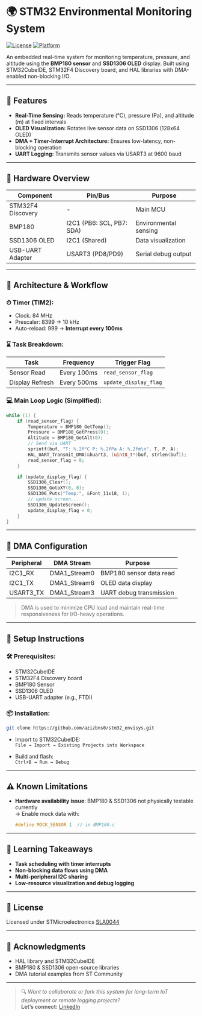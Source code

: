 # 🌍 STM32 Environmental Monitoring System

[![License](https://img.shields.io/badge/License-SLA0044-blue.svg)](https://www.st.com/SLA0044)
[![Platform](https://img.shields.io/badge/Platform-STM32F4-blue)](https://www.st.com/en/microcontrollers-microprocessors/stm32f4-series.html)

An embedded real-time system for monitoring temperature, pressure, and altitude using the **BMP180 sensor** and **SSD1306 OLED** display. Built using STM32CubeIDE, STM32F4 Discovery board, and HAL libraries with DMA-enabled non-blocking I/O.

---

## 🔧 Features
- **Real-Time Sensing:** Reads temperature (°C), pressure (Pa), and altitude (m) at fixed intervals
- **OLED Visualization:** Rotates live sensor data on SSD1306 (128x64 OLED)
- **DMA + Timer-Interrupt Architecture:** Ensures low-latency, non-blocking operation
- **UART Logging:** Transmits sensor values via USART3 at 9600 baud

---

## 🔌 Hardware Overview

| Component          | Pin/Bus               | Purpose                        |
|-------------------|------------------------|--------------------------------|
| STM32F4 Discovery | -                      | Main MCU                      |
| BMP180            | I2C1 (PB6: SCL, PB7: SDA) | Environmental sensing         |
| SSD1306 OLED      | I2C1 (Shared)          | Data visualization             |
| USB-UART Adapter  | USART3 (PD8/PD9)       | Serial debug output            |

---

## 🧱 Architecture & Workflow

### ⏱ Timer (TIM2):
- Clock: 84 MHz  
- Prescaler: 8399 → 10 kHz  
- Auto-reload: 999 → **Interrupt every 100ms**

### ⌛ Task Breakdown:
| Task              | Frequency   | Trigger Flag             |
|-------------------|-------------|---------------------------|
| Sensor Read       | Every 100ms | `read_sensor_flag`       |
| Display Refresh   | Every 500ms | `update_display_flag`    |

### 💻 Main Loop Logic (Simplified):

```c
while (1) {
    if (read_sensor_flag) {
        Temperature = BMP180_GetTemp();
        Pressure = BMP180_GetPress(0);
        Altitude = BMP180_GetAlt(0);
        // Send via UART
        sprintf(buf, "T: %.2f°C P: %.2fPa A: %.2fm\n", T, P, A);
        HAL_UART_Transmit_DMA(&huart3, (uint8_t*)buf, strlen(buf));
        read_sensor_flag = 0;
    }

    if (update_display_flag) {
        SSD1306_Clear();
        SSD1306_GotoXY(0, 0);
        SSD1306_Puts("Temp:", &Font_11x18, 1);
        // update screen...
        SSD1306_UpdateScreen();
        update_display_flag = 0;
    }
}
```

---

## 🚀 DMA Configuration

| Peripheral  | DMA Stream       | Purpose                     |
|-------------|------------------|-----------------------------|
| I2C1_RX     | DMA1_Stream0     | BMP180 sensor data read     |
| I2C1_TX     | DMA1_Stream6     | OLED data display           |
| USART3_TX   | DMA1_Stream3     | UART debug transmission     |

> DMA is used to minimize CPU load and maintain real-time responsiveness for I/O-heavy operations.

---

## 🔄 Setup Instructions

### 🛠 Prerequisites:
- STM32CubeIDE  
- STM32F4 Discovery board  
- BMP180 Sensor  
- SSD1306 OLED  
- USB-UART adapter (e.g., FTDI)

### 📦 Installation:
```bash
git clone https://github.com/azizbns0/stm32_envisys.git
```

- Import to STM32CubeIDE:  
  `File → Import → Existing Projects into Workspace`

- Build and flash:  
  `Ctrl+B → Run → Debug`

---

## ⚠️ Known Limitations
- **Hardware availability issue**: BMP180 & SSD1306 not physically testable currently  
  → Enable mock data with:  
  ```c
  #define MOCK_SENSOR 1  // in BMP180.c
  ```

---

## 🧠 Learning Takeaways
- **Task scheduling with timer interrupts**
- **Non-blocking data flows using DMA**
- **Multi-peripheral I2C sharing**
- **Low-resource visualization and debug logging**

---

## 🪪 License
Licensed under STMicroelectronics [SLA0044](https://www.st.com/SLA0044)

---

## 🙏 Acknowledgments
- HAL library and STM32CubeIDE  
- BMP180 & SSD1306 open-source libraries  
- DMA tutorial examples from ST Community

---

> 🔍 *Want to collaborate or fork this system for long-term IoT deployment or remote logging projects?*  
> **Let’s connect:** [LinkedIn](https://www.linkedin.com/in/mohamed-aziz-ben-souissi-101099168/)

